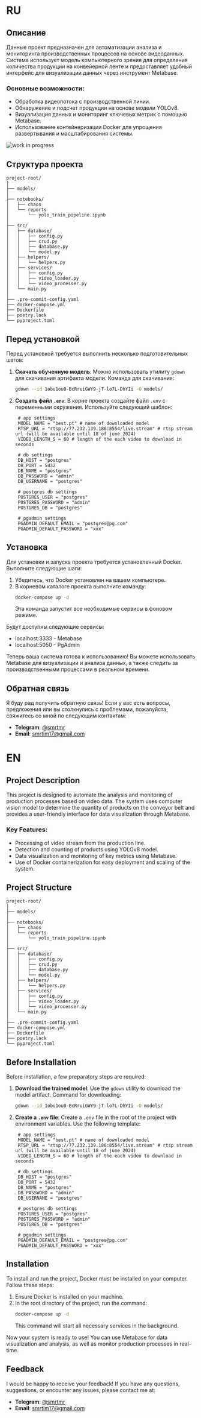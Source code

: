 # RU
## Описание
Данные проект предназначен для автоматизации анализа и мониторинга производственных процессов на основе видеоданных. Система использует модель компьютерного зрения для определения количества продукции на конвейерной ленте и предоставляет удобный интерфейс для визуализации данных через инструмент Metabase.

### Основные возможности:
- Обработка видеопотока с производственной линии.
- Обнаружение и подсчет продукции на основе модели YOLOv8.
- Визуализация данных и мониторинг ключевых метрик с помощью Metabase.
- Использование контейнеризации Docker для упрощения развертывания и масштабирования системы.

![work in progress](assets/short.gif)

## Структура проекта
```
project-root/
│
├── models/
│
├── notebooks/
│   ├── chaos
│   └── reports
│       └── yolo_train_pipeline.ipynb
│
├── src/
│   ├── database/
│   │   ├── config.py
│   │   ├── crud.py
│   │   ├── database.py
│   │   └── model.py
│   ├── helpers/
│   │   └── helpers.py
│   ├── services/
│   │   ├── config.py
│   │   ├── video_loader.py
│   │   └── video_processer.py
│   └── main.py
│
├── .pre-commit-config.yaml
├── docker-compose.yml
├── Dockerfile
├── poetry.lock
└── pyproject.toml
```

## Перед установкой
Перед установкой требуется выполнить несколько подготовительных шагов:

1. **Скачать обученную модель**:
   Можно использовать утилиту `gdown` для скачивания артифакта модели. Команда для скачивания:
   ```sh
   gdown --id 1obu1ou0-BcRruiGWY9-jT-lo7L-DhYIi -O models/
   ```

2. **Создать файл `.env`**:
   В корне проекта создайте файл `.env` с переменными окружения. Используйте следующий шаблон:
   ```env
    # app settings
    MODEL_NAME = "best.pt" # name of downloaded model
    RTSP_URL = "rtsp://77.232.139.186:8554/live.stream" # rtsp stream url (will be available until 18 of june 2024)
    VIDEO_LENGTH_S = 60 # length of the each video to download in seconds

    # db settings
    DB_HOST = "postgres"
    DB_PORT = 5432
    DB_NAME = "postgres"
    DB_PASSWORD = "admin"
    DB_USERNAME = "postgres"

    # postgres db settings
    POSTGRES_USER = "postgres"
    POSTGRES_PASSWORD = "admin"
    POSTGRES_DB = "postgres"

    # pgadmin settings
    PGADMIN_DEFAULT_EMAIL = "postgres@pg.com"
    PGADMIN_DEFAULT_PASSWORD = "xxx"
   ```

## Установка
Для установки и запуска проекта требуется установленный Docker. Выполните следующие шаги:

1. Убедитесь, что Docker установлен на вашем компьютере.
2. В корневом каталоге проекта выполните команду:
   ```sh
   docker-compose up -d
   ```
   Эта команда запустит все необходимые сервисы в фоновом режиме.

Будут доступны следующие сервисы:
* localhost:3333 - Metabase
* localhost:5050 - PgAdmin

Теперь ваша система готова к использованию! Вы можете использовать Metabase для визуализации и анализа данных, а также следить за производственными процессами в реальном времени.

## Обратная связь
Я буду рад получить обратную связь! Если у вас есть вопросы, предложения или вы столкнулись с проблемами, пожалуйста, свяжитесь со мной по следующим контактам:

- **Telegram**: [@smrtmr](t.me/smrtmr)
- **Email**: [smrtim17@gmail.com](mailto:smrtim17@gmail.com)


# EN
## Project Description
This project is designed to automate the analysis and monitoring of production processes based on video data. The system uses computer vision model to determine the quantity of products on the conveyor belt and provides a user-friendly interface for data visualization through Metabase.

### Key Features:
- Processing of video stream from the production line.
- Detection and counting of products using YOLOv8 model.
- Data visualization and monitoring of key metrics using Metabase.
- Use of Docker containerization for easy deployment and scaling of the system.

## Project Structure
```
project-root/
│
├── models/
│
├── notebooks/
│   ├── chaos
│   └── reports
│       └── yolo_train_pipeline.ipynb
│
├── src/
│   ├── database/
│   │   ├── config.py
│   │   ├── crud.py
│   │   ├── database.py
│   │   └── model.py
│   ├── helpers/
│   │   └── helpers.py
│   ├── services/
│   │   ├── config.py
│   │   ├── video_loader.py
│   │   └── video_processer.py
│   └── main.py
│
├── .pre-commit-config.yaml
├── docker-compose.yml
├── Dockerfile
├── poetry.lock
└── pyproject.toml
```

## Before Installation
Before installation, a few preparatory steps are required:

1. **Download the trained model**:
   Use the `gdown` utility to download the model artifact. Command for downloading:
   ```sh
   gdown --id 1obu1ou0-BcRruiGWY9-jT-lo7L-DhYIi -O models/
   ```

2. **Create a `.env` file**:
   Create a `.env` file in the root of the project with environment variables. Use the following template:
   ```env
    # app settings
    MODEL_NAME = "best.pt" # name of downloaded model
    RTSP_URL = "rtsp://77.232.139.186:8554/live.stream" # rtsp stream url (will be available until 18 of june 2024)
    VIDEO_LENGTH_S = 60 # length of the each video to download in seconds

    # db settings
    DB_HOST = "postgres"
    DB_PORT = 5432
    DB_NAME = "postgres"
    DB_PASSWORD = "admin"
    DB_USERNAME = "postgres"

    # postgres db settings
    POSTGRES_USER = "postgres"
    POSTGRES_PASSWORD = "admin"
    POSTGRES_DB = "postgres"

    # pgadmin settings
    PGADMIN_DEFAULT_EMAIL = "postgres@pg.com"
    PGADMIN_DEFAULT_PASSWORD = "xxx"
   ```

## Installation
To install and run the project, Docker must be installed on your computer. Follow these steps:

1. Ensure Docker is installed on your machine.
2. In the root directory of the project, run the command:
   ```sh
   docker-compose up -d
   ```
   This command will start all necessary services in the background.

Now your system is ready to use! You can use Metabase for data visualization and analysis, as well as monitor production processes in real-time.

## Feedback
I would be happy to receive your feedback! If you have any questions, suggestions, or encounter any issues, please contact me at:

- **Telegram**: [@smrtmr](t.me/smrtmr)
- **Email**: [smrtim17@gmail.com](mailto:smrtim17@gmail.com)